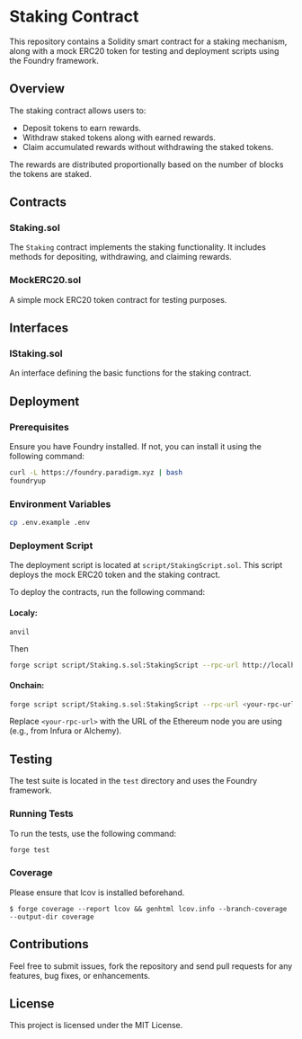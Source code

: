 # Staking Contract

This repository contains a Solidity smart contract for a staking mechanism, along with a mock ERC20 token for testing and deployment scripts using the Foundry framework.

## Overview

The staking contract allows users to:
- Deposit tokens to earn rewards.
- Withdraw staked tokens along with earned rewards.
- Claim accumulated rewards without withdrawing the staked tokens.

The rewards are distributed proportionally based on the number of blocks the tokens are staked.

## Contracts

### Staking.sol

The `Staking` contract implements the staking functionality. It includes methods for depositing, withdrawing, and claiming rewards.

### MockERC20.sol

A simple mock ERC20 token contract for testing purposes.

## Interfaces

### IStaking.sol

An interface defining the basic functions for the staking contract.

## Deployment

### Prerequisites

Ensure you have Foundry installed. If not, you can install it using the following command:
```sh
curl -L https://foundry.paradigm.xyz | bash
foundryup
```

### Environment Variables
```sh
cp .env.example .env
```

### Deployment Script

The deployment script is located at `script/StakingScript.sol`. This script deploys the mock ERC20 token and the staking contract.

To deploy the contracts, run the following command:
#### Localy:
```
anvil
```
Then
```sh
forge script script/Staking.s.sol:StakingScript --rpc-url http://localhost:8545 --broadcast
```
#### Onchain:
```sh
forge script script/Staking.s.sol:StakingScript --rpc-url <your-rpc-url> --broadcast --verify
```
Replace `<your-rpc-url>` with the URL of the Ethereum node you are using (e.g., from Infura or Alchemy).

## Testing

The test suite is located in the `test` directory and uses the Foundry framework.

### Running Tests

To run the tests, use the following command:
```sh
forge test
```

### Coverage
Please ensure that lcov is installed beforehand.
```shell
$ forge coverage --report lcov && genhtml lcov.info --branch-coverage --output-dir coverage
```

## Contributions

Feel free to submit issues, fork the repository and send pull requests for any features, bug fixes, or enhancements.

## License

This project is licensed under the MIT License.